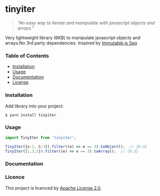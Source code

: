 # tinyiter
> *"An easy way to iterate and manipulate with javascript objects and arrays."*

Very lightweight library (6KB) to manipulate javascript objects and arrays.No 3rd party dependencies. Inspired by [Immutable.js Seq](https://facebook.github.io/immutable-js/docs/#/Seq)

### Table of Contents
* [Installation](#installation)
* [Usage](#usage)
* [Documentation](#documentation)
* [License](#license)

### Installation
Add library into your project:
```console
$ yarn install tinyiter
```

### Usage
```javascript
import TinyIter from 'tinyiter';

TinyIter({a:1, b:3}).filter((e) => e == 3).toObject();  // {b:3}
TinyIter([1,3,5]).filter((e) => e == 3).toArray();  // {b:3}
```
### Documentation



### Licence
This project is licenced by [Apache License 2.0](https://github.com/saskaale/tinyiter/blob/master/LICENSE).


